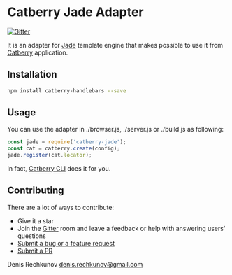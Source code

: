 # Catberry Jade Adapter

[![Gitter](https://badges.gitter.im/Join%20Chat.svg)](https://gitter.im/catberry/main?utm_source=badge&utm_medium=badge&utm_campaign=pr-badge&utm_content=body_badge)

It is an adapter for [Jade](http://jade-lang.com/) template engine
that makes possible to use it from [Catberry](https://github.com/catberry/catberry) application.

## Installation

```bash
npm install catberry-handlebars --save
```

## Usage
You can use the adapter in ./browser.js, ./server.js or ./build.js as following:

```javascript
const jade = require('catberry-jade');
const cat = catberry.create(config);
jade.register(cat.locator);
```

In fact, [Catberry CLI](https://github.com/catberry/catberry-cli) does it for you.

## Contributing

There are a lot of ways to contribute:

* Give it a star
* Join the [Gitter](https://gitter.im/catberry/main) room and leave a feedback or help with answering users' questions
* [Submit a bug or a feature request](https://github.com/catberry/catberry-jade/issues)
* [Submit a PR](https://github.com/catberry/catberry-jade/blob/develop/CONTRIBUTING.md)

Denis Rechkunov <denis.rechkunov@gmail.com>
